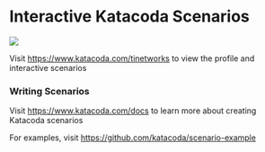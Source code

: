 # Interactive Katacoda Scenarios

[![](http://shields.katacoda.com/katacoda/tinetworks/count.svg)](https://www.katacoda.com/tinetworks "Get your profile on Katacoda.com")

Visit https://www.katacoda.com/tinetworks to view the profile and interactive scenarios

### Writing Scenarios
Visit https://www.katacoda.com/docs to learn more about creating Katacoda scenarios

For examples, visit https://github.com/katacoda/scenario-example

